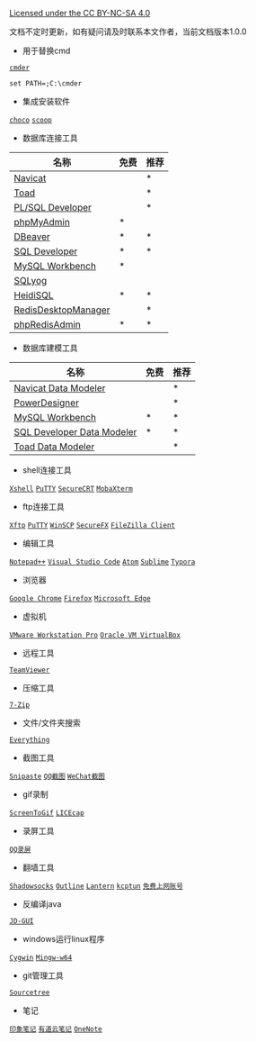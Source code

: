 [Licensed under the CC BY-NC-SA 4.0](https://creativecommons.org/licenses/by-nc-sa/4.0/deed.zh)

文档不定时更新，如有疑问请及时联系本文作者，当前文档版本1.0.0

- 用于替换cmd

[`cmder`](https://github.com/cmderdev/cmder)
~~~
set PATH=;C:\cmder
~~~
- 集成安装软件

[`choco`](https://github.com/chocolatey/choco) [`scoop`](https://github.com/lukesampson/scoop)

- 数据库连接工具

| 名称                                                         | 免费 | 推荐 |
| ------------------------------------------------------------ | ---- | ---- |
| [Navicat](https://www.navicat.com.cn/products)               |      | *    |
| [Toad](https://www.quest.com/toad/)                          |      | *    |
| [PL/SQL Developer](https://www.allroundautomations.com/registered-plsqldev/) |      | *    |
| [phpMyAdmin](https://github.com/phpmyadmin/phpmyadmin)       | *    |      |
| [DBeaver](https://dbeaver.io/download/)                      | *    | *    |
| [SQL Developer](https://www.oracle.com/tools/downloads/sqldev-downloads.html) | *    | *    |
| [MySQL Workbench](https://dev.mysql.com/downloads/workbench/) | *    |      |
| [SQLyog](https://www.webyog.com/)                            |      |      |
| [HeidiSQL](https://github.com/HeidiSQL/HeidiSQL)             | *    | *    |
| [RedisDesktopManager](https://redisdesktop.com/pricing)      |      | *    |
| [phpRedisAdmin](https://github.com/ErikDubbelboer/phpRedisAdmin) | *    | *    |

- 数据库建模工具

| 名称                                                         | 免费 | 推荐 |
| ------------------------------------------------------------ | ---- | ---- |
| [Navicat Data Modeler](https://www.navicat.com.cn/products)  |      | *    |
| [PowerDesigner](https://www.powerdesigner.biz/)              |      | *    |
| [MySQL Workbench](https://dev.mysql.com/downloads/workbench/) | *    | *    |
| [SQL Developer Data Modeler](https://www.oracle.com/tools/downloads/sql-data-modeler-downloads.html) | *    | *    |
| [Toad Data Modeler](https://www.quest.com/products/toad-data-modeler/) |      | *    |

- shell连接工具

[`Xshell`](https://www.netsarang.com/zh/xshell/) [`PuTTY`](https://www.chiark.greenend.org.uk/~sgtatham/putty/latest.html) [`SecureCRT`](https://www.vandyke.com/cgi-bin/releases.php?product=securecrt) [`MobaXterm`](https://mobaxterm.mobatek.net/download.html)

- ftp连接工具

[`Xftp`](https://www.netsarang.com/zh/xftp/) [`PuTTY`](https://www.chiark.greenend.org.uk/~sgtatham/putty/latest.html) [`WinSCP`](https://github.com/winscp/winscp) [`SecureFX`](https://www.vandyke.com/cgi-bin/releases.php?product=securefx) [`FileZilla Client`](https://filezilla-project.org/download.php?type=client)

- 编辑工具

[`Notepad++`](https://github.com/notepad-plus-plus/notepad-plus-plus) [`Visual Studio Code`](https://github.com/microsoft/vscode) [`Atom`](https://github.com/atom/atom) [`Sublime`](https://www.sublimetext.com/3) [`Typora`](https://www.typora.io/)

- 浏览器

[`Google Chrome`](https://www.google.cn/chrome/) [`Firefox`](https://www.firefox.com.cn/download/) [`Microsoft Edge`](https://www.microsoft.com/en-us/edge) 

- 虚拟机

[`VMware Workstation Pro`](https://www.vmware.com/cn/products/workstation-pro/workstation-pro-evaluation.html) [`Oracle VM VirtualBox`](https://www.virtualbox.org/wiki/Downloads)

- 远程工具

[`TeamViewer`](https://www.teamviewer.cn/cn/download/windows/)

- 压缩工具

[`7-Zip`](https://www.7-zip.org/download.html)

- 文件/文件夹搜索

[`Everything`](https://www.voidtools.com/zh-cn/downloads/)

- 截图工具

[`Snipaste`](https://www.snipaste.com/download.html) [`QQ截图`]() [`WeChat截图`]()

- gif录制

[`ScreenToGif`](https://github.com/NickeManarin/ScreenToGif) [`LICEcap`](https://github.com/justinfrankel/licecap)

- 录屏工具

[`QQ录屏`]() 

- 翻墙工具

[`Shadowsocks`](https://github.com/shadowsocks/shadowsocks-windows) [`Outline`](https://github.com/Jigsaw-Code/outline-client) [`Lantern`](https://github.com/getlantern/lantern) [`kcptun`](https://github.com/xtaci/kcptun) [`免费上网账号`](https://free-ss.site/)

- 反编译java

[`JD-GUI`](https://github.com/java-decompiler/jd-gui)

- windows运行linux程序

[`Cygwin`](https://cygwin.com/install.html) [`Mingw-w64`](https://www.mingw-w64.org/doku.php/download)

- git管理工具

[`Sourcetree`](https://www.sourcetreeapp.com/) 

- 笔记

[`印象笔记`](https://www.yinxiang.com/) [`有道云笔记`](https://note.youdao.com/) [`OneNote`](https://www.onenote.com/download) 